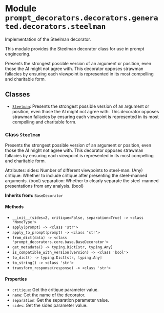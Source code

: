 # Module `prompt_decorators.decorators.generated.decorators.steelman`

Implementation of the Steelman decorator.

This module provides the Steelman decorator class for use in prompt engineering.

Presents the strongest possible version of an argument or position, even those the AI might not agree with. This decorator opposes strawman fallacies by ensuring each viewpoint is represented in its most compelling and charitable form.

## Classes

- [`Steelman`](#class-steelman): Presents the strongest possible version of an argument or position, even those the AI might not agree with. This decorator opposes strawman fallacies by ensuring each viewpoint is represented in its most compelling and charitable form.

### Class `Steelman`

Presents the strongest possible version of an argument or position, even those the AI might not agree with. This decorator opposes strawman fallacies by ensuring each viewpoint is represented in its most compelling and charitable form.

Attributes:
    sides: Number of different viewpoints to steel-man. (Any)
    critique: Whether to include critique after presenting the steel-manned arguments. (bool)
    separation: Whether to clearly separate the steel-manned presentations from any analysis. (bool)

**Inherits from:** `BaseDecorator`

#### Methods

- `__init__(sides=2, critique=False, separation=True) -> <class 'NoneType'>`
- `apply(prompt) -> <class 'str'>`
- `apply_to_prompt(prompt) -> <class 'str'>`
- `from_dict(data) -> <class 'prompt_decorators.core.base.BaseDecorator'>`
- `get_metadata() -> typing.Dict[str, typing.Any]`
- `is_compatible_with_version(version) -> <class 'bool'>`
- `to_dict() -> typing.Dict[str, typing.Any]`
- `to_string() -> <class 'str'>`
- `transform_response(response) -> <class 'str'>`
#### Properties

- `critique`: Get the critique parameter value.
- `name`: Get the name of the decorator.
- `separation`: Get the separation parameter value.
- `sides`: Get the sides parameter value.
